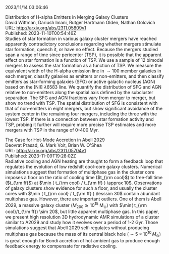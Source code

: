 2023/11/14 03:06:46  

Distribution of H-alpha Emitters in Merging Galaxy Clusters  
David Wittman, Dariush Imani, Rutger Hartmann Olden, Nathan Golovich  
URL: http://arxiv.org/abs/2311.05809v1  
Published: 2023-11-10T00:54:46Z  
  Studies of star formation in various galaxy cluster mergers have reached apparently contradictory conclusions regarding whether mergers stimulate star formation, quench it, or have no effect. Because the mergers studied span a range of time since pericenter (TSP), it is possible that the apparent effect on star formation is a function of TSP. We use a sample of 12 bimodal mergers to assess the star formation as a function of TSP. We measure the equivalent width of the H-alpha emission line in ${\sim}100$ member galaxies in each merger, classify galaxies as emitters or non-emitters, and then classify emitters as star-forming galaxies (SFG) or active galactic nucleus (AGN) based on the [NII] $\lambda6583$ line. We quantify the distribution of SFG and AGN relative to non-emitters along the spatial axis defined by the subcluster separation. The SFG and AGN fractions vary from merger to merger, but show no trend with TSP. The spatial distribution of SFG is consistent with that of non-emitters in eight mergers, but show significant avoidance of the system center in the remaining four mergers, including the three with the lowest TSP. If there is a connection between star formation activity and TSP, probing it further will require more precise TSP estimates and more mergers with TSP in the range of 0-400 Myr.   

The Case for Hot-Mode Accretion in Abell 2029  
Deovrat Prasad, G. Mark Voit, Brian W. O'Shea  
URL: http://arxiv.org/abs/2311.05704v1  
Published: 2023-11-09T19:28:02Z  
  Radiative cooling and AGN heating are thought to form a feedback loop that regulates the evolution of low redshift cool-core galaxy clusters. Numerical simulations suggest that formation of multiphase gas in the cluster core imposes a floor on the ratio of cooling time ($t_{\rm cool}$) to free-fall time ($t_{\rm ff}$) at $\min ( t_{\rm cool} / t_{\rm ff} ) \approx 10$. Observations of galaxy clusters show evidence for such a floor, and usually the cluster cores with $\min ( t_{\rm cool} / t_{\rm ff} ) \lesssim 30$ contain abundant multiphase gas. However, there are important outliers. One of them is Abell 2029, a massive galaxy cluster ($M_{200} \gtrsim 10^{15}$ M$_\odot$) with $\min( t_{\rm cool}/t_{\rm ff}) \sim 20$, but little apparent multiphase gas. In this paper, we present high resolution 3D hydrodynamic AMR simulations of a cluster similar to A2029 and study how it evolves over a period of 1-2 Gyr. Those simulations suggest that Abell 2029 self-regulates without producing multiphase gas because the mass of its central black hole ($\sim 5\times 10^{10} \, M_\odot$) is great enough for Bondi accretion of hot ambient gas to produce enough feedback energy to compensate for radiative cooling.   

